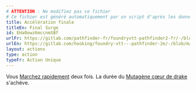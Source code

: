 ```yaml
---
# ATTENTION : Ne modifiez pas ce fichier
# Ce fichier est généré automatiquement par un script d'après les données du module Foundry VTT officiel et de sa traduction
title: Accélération finale
titleEn: Final Surge
id: EHa0owz6mccnmSBf
urlFr: https://gitlab.com/pathfinder-fr/foundryvtt-pathfinder2-fr/-/blob/master/data/actions/EHa0owz6mccnmSBf.htm
urlEn: https://gitlab.com/hooking/foundry-vtt---pathfinder-2e/-/blob/master/packs/data/actions.db/final-surge.json
layout: actions
type: action
typeFr: Action Unique
---
```

Vous [Marchez rapidement](marcher-rapidement.md) deux fois. La durée du [Mutagène cœur de drake](../équipements/mutagène-de-cœur-de-drake-inférieur.md) s'achève.
